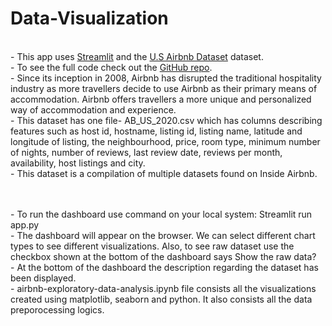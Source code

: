 # Data-Visualization
  <br /> - This app uses [Streamlit](https://streamlit.io/) and the [U.S Airbnb Dataset](https://www.kaggle.com/datasets/kritikseth/us-airbnb-open-data) dataset.
 <br />  - To see the full code check out the [GitHub repo](https://github.com/mansi-3006/Data-Visualization).
 <br />       - Since its inception in 2008, Airbnb has disrupted the traditional hospitality industry as more travellers decide to use Airbnb as their primary means of accommodation. Airbnb offers travellers a more unique and personalized way of accommodation and experience.
  <br />      - This dataset has one file- AB_US_2020.csv which has columns describing features such as host id, hostname, listing id, listing name, latitude and longitude of listing, the neighbourhood, price, room type, minimum number of nights, number of reviews, last review date, reviews per month, availability, host listings and city.
  <br />      - This dataset is a compilation of multiple datasets found on Inside Airbnb.


<br />
<br /> - To run the dashboard use command on your local system: Streamlit run app.py
<br /> - The dashboard will appear on the browser. We can select different chart types to see different visualizations. Also, to see raw dataset use the checkbox shown at the bottom of the dashboard says Show the raw data?
<br /> - At the bottom of the dashboard the description regarding the dataset has been displayed.

<br />
- airbnb-exploratory-data-analysis.ipynb file consists all the visualizations created using matplotlib, seaborn and python. It also consists all the data preporocessing logics.
